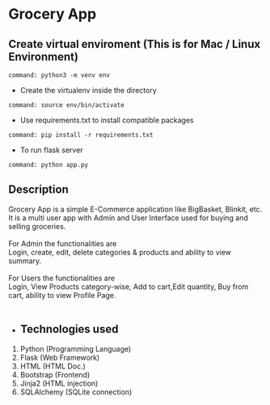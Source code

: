 # Grocery App
## Create virtual enviroment (This is for Mac / Linux Environment)
```
command: python3 -m venv env
```
- Create the virtualenv inside the directory
```
command: source env/bin/activate
```
- Use requirements.txt to install compatible packages
```
command: pip install -r requirements.txt
```
- To run flask server
```
command: python app.py
```

## Description
Grocery App is a simple E-Commerce application like BigBasket, Blinkit, etc. It is a multi user app with
Admin and User Interface used for buying and selling groceries.<br><br> For Admin the functionalities are <br> Login, create, edit, delete categories & products and ability to view summary.<br><br> 
For Users the functionalities are <br> Login, View Products category-wise, Add to cart,Edit quantity, Buy from cart, ability to view Profile Page.<br><br>
- ## Technologies used
1. Python (Programming Language)
2. Flask (Web Framework)
3. HTML (HTML Doc.)
4. Bootstrap (Frontend)
5. Jinja2 (HTML injection)
6. SQLAlchemy (SQLite connection)
